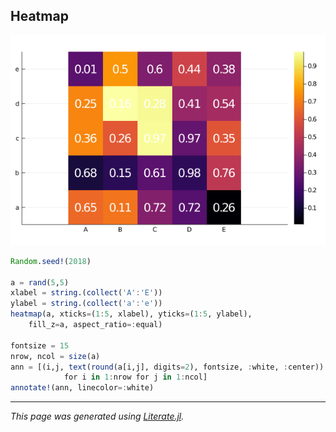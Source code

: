 ## Heatmap

![heatmap.png](images/heatmap.png)

```julia
Random.seed!(2018)

a = rand(5,5)
xlabel = string.(collect('A':'E'))
ylabel = string.(collect('a':'e'))
heatmap(a, xticks=(1:5, xlabel), yticks=(1:5, ylabel),
    fill_z=a, aspect_ratio=:equal)

fontsize = 15
nrow, ncol = size(a)
ann = [(i,j, text(round(a[i,j], digits=2), fontsize, :white, :center))
            for i in 1:nrow for j in 1:ncol]
annotate!(ann, linecolor=:white)
```

---

*This page was generated using [Literate.jl](https://github.com/fredrikekre/Literate.jl).*

